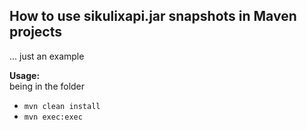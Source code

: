 How to use sikulixapi.jar snapshots in Maven projects
-----------------------------------------------------

... just an example

**Usage:**<br>
being in the folder
  - `mvn clean install`
  - `mvn exec:exec`
